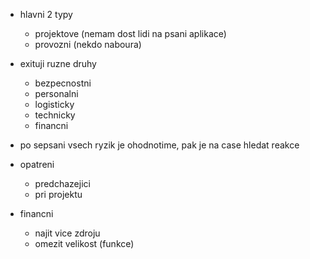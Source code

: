 - hlavni 2 typy
	- projektove (nemam dost lidi na psani aplikace)
	- provozni (nekdo naboura)

- exituji ruzne druhy
	- bezpecnostni
	- personalni
	- logisticky
	- technicky
	- financni

- po sepsani vsech ryzik je ohodnotime, pak je na case hledat reakce

- opatreni
	- predchazejici
	- pri projektu

- financni
	- najit vice zdroju
	- omezit velikost (funkce)